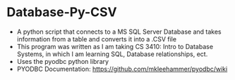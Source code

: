 # Database-Py-CSV
- A python script that connects to a MS SQL Server Database and takes information from a table and converts it into a .CSV file
- This program was written as I am taking CS 3410: Intro to Database Systems, in which I am learning SQL, Database relationships, ect.
- Uses the pyodbc python library 
- PYODBC Documentation: https://github.com/mkleehammer/pyodbc/wiki 
